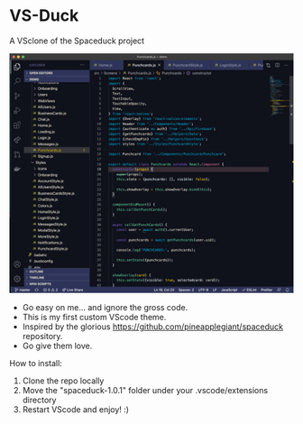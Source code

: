 # VS-Duck
A VSclone of the Spaceduck project


![Config image](https://github.com/lundjrl/VS-Duck/blob/master/rn-example.png)
  
- Go easy on me... and ignore the gross code.  
- This is my first custom VScode theme.  
- Inspired by the glorious https://github.com/pineapplegiant/spaceduck repository.  
- Go give them love.  

How to install:  
1. Clone the repo locally  
2. Move the "spaceduck-1.0.1" folder under your .vscode/extensions directory 
3. Restart VScode and enjoy! :)
